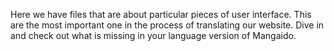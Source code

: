 Here we have files that are about particular pieces of user interface. This are the most important one in the process of translating our website. Dive in and check out what is missing in your language version of Mangaido.